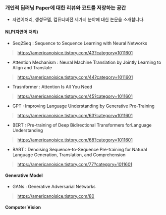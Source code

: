### 개인적 딥러닝 Paper에 대한 리뷰와 코드를 저장하는 공간

* 자연어처리, 생성모델, 컴퓨터비전 세가지 분야에 대한 논문을 소개합니다.

#### NLP(자연어 처리)

* Seq2Seq : Sequence to Sequence Learning with Neural Networks
> <https://americanoisice.tistory.com/43?category=1011601>
* Attention Mechanism : Neural Machine Translation by Jointly Learning to Align and Translate
> <https://americanoisice.tistory.com/44?category=1011601>
* Trasnformer : Attention Is All You Need
> <https://americanoisice.tistory.com/45?category=1011601>
* GPT : Improving Language Understanding by Generative Pre-Training
> <https://americanoisice.tistory.com/63?category=1011601>
* BERT : Pre-training of Deep Bidirectional Transformers forLanguage Understanding
> <https://americanoisice.tistory.com/68?category=1011601>
* BART : Denoising Sequence-to-Sequence Pre-training for Natural Language Generation, Translation, and Comprehension
> <https://americanoisice.tistory.com/77?category=1011601>

#### Generative Model

* GANs : Generative Adversarial Networks
> <https://americanoisice.tistory.com/80>

#### Computer Vision
